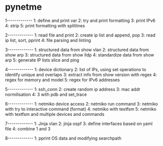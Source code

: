 # pynetme
1-------------
1: define and print var
2: try and print formatting
3: print IPv6
4: strip
5: print formatting with splitlines

2-------------
1: read file and print
2: create ip list and append, pop 
3: read ip list, sort, pprint 
4: file parsing and linting

3-------------
1: structured data from show vlan
2: structured data from show arp
3: structured data from show lldp
4: standardize data from show arp
5: generate IP lists slice and ping

4-------------
1: device dictionary
2: list of IPs, using set operations to identify unique and overlaps
3: extract info from show version with regex
4: regex for memory and model
5: regex for IPv6 addresses

5-------------
1: ssh_conn
2: create random ip address
3: mac addr normilisation
4: 3 with pdb and set_trace

6-------------
1: netmiko device access
2: netmiko run command 
3: netmiko with try to interactive command (format)
4: netmiko with textfsm
5: netmiko with textfsm and multiple devices and commands

7-------------
1: Jinja vlan
2: jinja ospf
3: define interfaces based on yaml file 
4: combine 1 and 3

8-------------
1: pprint OS data and modifying searchpath
